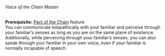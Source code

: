 ###### Voice of the Chain Master

**Prerequisite:**
[Pact of the Chain](#Pact_of_the_Chain_pact_of_the_chain) feature
\
You can communicate telepathically with your familiar and perceive through your familiar’s senses as long as you are on the same plane of existence.
Additionally, while perceiving through your familiar’s senses, you can also speak through your familiar in your own voice, even if your familiar is normally incapable of speech.

